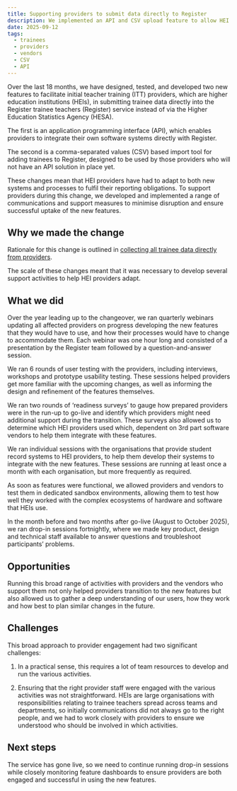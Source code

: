 ```yaml
---
title: Supporting providers to submit data directly to Register
description: We implemented an API and CSV upload feature to allow HEI providers to submit data directly to the Register of trainee teachers.
date: 2025-09-12
tags:
  - trainees
  - providers
  - vendors
  - CSV
  - API
---
```


Over the last 18 months, we have designed, tested, and developed two new features to facilitate initial teacher training (ITT) providers, which are higher education institutions (HEIs), in submitting trainee data directly into the Register trainee teachers (Register) service instead of via the Higher Education Statistics Agency (HESA).

The first is an application programming interface (API), which enables providers to integrate their own software systems directly with Register.

The second is a comma-separated values (CSV) based import tool for adding trainees to Register, designed to be used by those providers who will not have an API solution in place yet.

These changes mean that HEI providers have had to adapt to both new systems and processes to fulfil their reporting obligations.  To support providers during this change, we developed and implemented a range of communications and support measures to minimise disruption and ensure successful uptake of the new features.

## Why we made the change

Rationale for this change is outlined in [collecting all trainee data directly from providers](/register-trainee-teachers/collecting-all-trainee-data-directly-from-providers/).

The scale of these changes meant that it was necessary to develop several support activities to help HEI providers adapt.

## What we did

Over the year leading up to the changeover, we ran quarterly webinars updating all affected providers on progress developing the new features that they would have to use, and how their processes would have to change to accommodate them. Each webinar was one hour long and consisted of a presentation by the Register team followed by a question-and-answer session.

We ran 6 rounds of user testing with the providers, including interviews, workshops and prototype usability testing. These sessions helped providers get more familiar with the upcoming changes, as well as informing the design and refinement of the features themselves.

We ran two rounds of ‘readiness surveys’ to gauge how prepared providers were in the run-up to go-live and identify which providers might need additional support during the transition. These surveys also allowed us to determine which HEI providers used which, dependent on 3rd part software vendors to help them integrate with these features.

We ran individual sessions with the organisations that provide student record systems to HEI providers, to help them develop their systems to integrate with the new features. These sessions are running at least once a month with each organisation, but more frequently as required.

As soon as features were functional, we allowed providers and vendors to test them in dedicated sandbox environments, allowing them to test how well they worked with the complex ecosystems of hardware and software that HEIs use.

In the month before and two months after go-live (August to October 2025), we ran drop-in sessions fortnightly, where we made key product, design and technical staff available to answer questions and troubleshoot participants’ problems.

## Opportunities

Running this broad range of activities with providers and the vendors who support them not only helped providers transition to the new features but also allowed us to gather a deep understanding of our users, how they work and how best to plan similar changes in the future.

## Challenges

This broad approach to provider engagement had two significant challenges:

1. In a practical sense, this requires a lot of team resources to develop and run the various activities.

2. Ensuring that the right provider staff were engaged with the various activities was not straightforward. HEIs are large organisations with responsibilities relating to trainee teachers spread across teams and departments, so initially communications did not always go to the right people, and we had to work closely with providers to ensure we understood who should be involved in which activities.

## Next steps

The service has gone live, so we need to continue running drop-in sessions while closely monitoring feature dashboards to ensure providers are both engaged and successful in using the new features.
